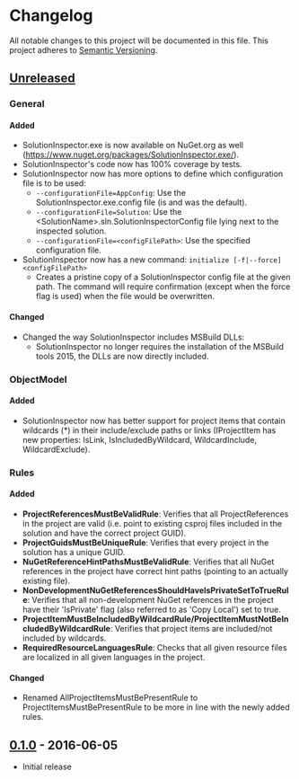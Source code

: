 # Changelog

All notable changes to this project will be documented in this file.
This project adheres to [Semantic Versioning](http://semver.org/).

## [Unreleased](https://github.com/chrischu/SolutionInspector/compare/v0.1.0...HEAD)
### General
#### Added
* SolutionInspector.exe is now available on NuGet.org as well (<https://www.nuget.org/packages/SolutionInspector.exe/>).
* SolutionInspector's code now has 100% coverage by tests.
* SolutionInspector now has more options to define which configuration file is to be used:
  * `--configurationFile=AppConfig`: Use the SolutionInspector.exe.config file (is and was the default).
  * `--configurationFile=Solution`: Use the \<SolutionName>.sln.SolutionInspectorConfig file lying next to the inspected solution.
  * `--configurationFile=<configFilePath>`: Use the specified configuration file.
* SolutionInspector now has a new command: `initialize [-f|--force] <configFilePath>`
  * Creates a pristine copy of a SolutionInspector config file at the given path. The command will require confirmation (except when the force flag is used) when the file would be overwritten.

#### Changed
* Changed the way SolutionInspector includes MSBuild DLLs:
  * SolutionInspector no longer requires the installation of the MSBuild tools 2015, the DLLs are now directly included.

### ObjectModel
#### Added
* SolutionInspector now has better support for project items that contain wildcards (*) in their include/exclude paths or links (IProjectItem has new properties: IsLink, IsIncludedByWildcard, WildcardInclude, WildcardExclude).

### Rules
#### Added
* **ProjectReferencesMustBeValidRule**: Verifies that all ProjectReferences in the project are valid (i.e. point to existing csproj files included in the solution and have the correct project GUID).
* **ProjectGuidsMustBeUniqueRule**: Verifies that every project in the solution has a unique GUID.
* **NuGetReferenceHintPathsMustBeValidRule**: Verifies that all NuGet references in the project have correct hint paths (pointing to an actually existing file). 
* **NonDevelopmentNuGetReferencesShouldHaveIsPrivateSetToTrueRule**: Verifies that all non-development NuGet references in the project have their 'IsPrivate' flag (also referred to as 'Copy Local') set to true. 
* **ProjectItemMustBeIncludedByWildcardRule/ProjectItemMustNotBeIncludedByWildcardRule**: Verifies that project items are included/not included by wildcards.
* **RequiredResourceLanguagesRule**: Checks that all given resource files are localized in all given languages in the project.

#### Changed
* Renamed AllProjectItemsMustBePresentRule to ProjectItemsMustBePresentRule to be more in line with the newly added rules.

## [0.1.0](https://github.com/chrischu/SolutionInspector/compare/c02165e6caba2eaedc357a883ffdaf3663fce16c...v0.1.0) - 2016-06-05

* Initial release
